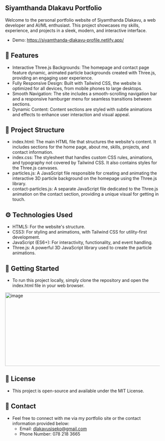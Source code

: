## Siyamthanda Dlakavu Portfolio
Welcome to the personal portfolio website of Siyamthanda Dlakavu, a web developer and AI/ML enthusiast. This project showcases my skills, experience, and projects in a sleek, modern, and interactive interface.
* Demo: https://siyamthanda-dlakavu-profile.netlify.app/

## 🌟 Features
* Interactive Three.js Backgrounds: The homepage and contact page feature dynamic, animated particle backgrounds created with Three.js, providing an engaging user experience.
* Fully Responsive Design: Built with Tailwind CSS, the website is optimized for all devices, from mobile phones to large desktops.
* Smooth Navigation: The site includes a smooth-scrolling navigation bar and a responsive hamburger menu for seamless transitions between sections.
* Dynamic Content: Content sections are styled with subtle animations and effects to enhance user interaction and visual appeal.

## 📁 Project Structure
* index.html: The main HTML file that structures the website's content. It includes sections for the home page, about me, skills, projects, and contact information.
* index.css: The stylesheet that handles custom CSS rules, animations, and typography not covered by Tailwind CSS. It also contains styles for the Three.js canvases.
* particles.js: A JavaScript file responsible for creating and animating the interactive 3D particle background on the homepage using the Three.js library.
* contact-particles.js: A separate JavaScript file dedicated to the Three.js animation on the contact section, providing a unique visual for getting in touch.

## ⚙️ Technologies Used
* HTML5: For the website's structure.
* CSS3: For styling and animations, with Tailwind CSS for utility-first development.
* JavaScript (ES6+): For interactivity, functionality, and event handling.
* Three.js: A powerful 3D JavaScript library used to create the particle animations.

## 🚀 Getting Started
* To run this project locally, simply clone the repository and open the index.html file in your web browser.
<img width="831" height="239" alt="image" src="https://github.com/user-attachments/assets/62469f6c-2a83-4b35-9482-458435209814" />

## 📄 License
* This project is open-source and available under the MIT License.

## 👋 Contact
* Feel free to connect with me via my portfolio site or the contact information provided below:
  - Email: dlakavusiseko@gmail.com
  - Phone Number: 078 218 3665
